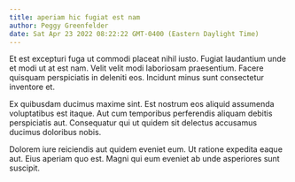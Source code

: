 ```yaml
---
title: aperiam hic fugiat est nam
author: Peggy Greenfelder
date: Sat Apr 23 2022 08:22:22 GMT-0400 (Eastern Daylight Time)
---
```

Et est excepturi fuga ut commodi placeat nihil iusto. Fugiat laudantium unde et modi ut at est nam. Velit velit modi laboriosam praesentium. Facere quisquam perspiciatis in deleniti eos. Incidunt minus sunt consectetur inventore et.

 Ex quibusdam ducimus maxime sint. Est nostrum eos aliquid assumenda voluptatibus est itaque. Aut cum temporibus perferendis aliquam debitis perspiciatis aut. Consequatur qui ut quidem sit delectus accusamus ducimus doloribus nobis.

 Dolorem iure reiciendis aut quidem eveniet eum. Ut ratione expedita eaque aut. Eius aperiam quo est. Magni qui eum eveniet ab unde asperiores sunt suscipit.